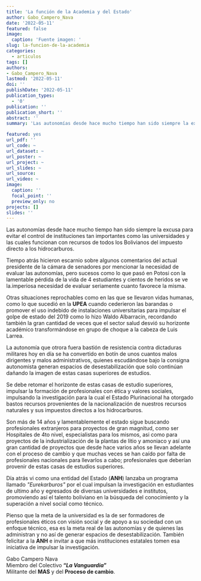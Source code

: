 ```yaml
---
title: 'La función de la Academia y del Estado'
author: Gabo_Campero_Nava
date: '2022-05-11'
featured: false
image:
  caption: 'Fuente imagen: '
slug: la-funcion-de-la-academia
categories:
  - articulos
tags: []
authors:
- Gabo_Campero_Nava
lastmod: '2022-05-11'
doi: ''
publishDate: '2022-05-11'
publication_types:
  - '0'
publication: ''
publication_short: ''
abstract: ''
summary: 'Las autonomías desde hace mucho tiempo han sido siempre la excusa para evitar el control de instituciones tan importantes como las universidades'

featured: yes
url_pdf: ''
url_code: ~
url_dataset: ~
url_poster: ~
url_project: ~
url_slides: ~
url_source: 
url_video: ~
image:
  caption: ''
  focal_point: ''
  preview_only: no
projects: []
slides: ''
---
```



Las autonomías desde hace mucho tiempo han sido siempre la excusa para evitar el control de instituciones tan importantes como las universidades y las cuales funcionan con recursos de todos los Bolivianos del impuesto directo a los hidrocarburos.

Tiempo atrás hicieron escarnio sobre algunos comentarios del actual presidente de la cámara de senadores por mencionar la necesidad de evaluar las autonomías, pero sucesos como lo que pasó en Potosi con la lamentable pérdida de la vida de 4 estudiantes y cientos de heridos  se ve la.imperiosa necesidad de evaluar seriamente cuanto favorece la misma.

Otras situaciones reprochables  como en las  que se llevaron vidas humanas, como lo que sucedió en la **UPEA** cuando cederieron las barandas o promover el uso indebido de instalaciones universitarias para impulsar el golpe de estado del 2019  como lo hizo Waldo Albarracin, recordando también la gran cantidad de veces que el sector salud desvió su horizonte académico transformándose en grupo de choque a la cabeza de Luis Larrea.

La autonomía que otrora fuera bastión de resistencia contra dictaduras militares hoy en día se ha convertido en botín de unos cuantos malos dirigentes y malos administrativos, quienes escudándose bajo la consigna autonomista generan espacios de desestabilización que solo continúan dañando la imagen  de estas casas superiores de estudios.

Se debe retomar el horizonte de estas casas de estudio superiores, impulsar la formación de profesionales con ética y valores sociales, impulsando la investigación para la cual el Estado Plurinacional ha otorgado bastos recursos provenientes de la nacionalización  de nuestros recursos naturales y sus impuestos directos a los hidrocarburos.

Son más de 14 años y lamentablemente el estado sigue buscando profesionales extranjeros para proyectos de gran magnitud, como ser Hospitales de 4to nivel, especialistas para los mismos, asi como para proyectos de la industrialización de la plantas de litio y amoniaco y así una gran cantidad de proyectos que desde hace varios años se llevan adelante con el proceso de cambio y que muchas veces se han caído por falta de profesionales nacionales para llevarlos a cabo; profesionales que deberían provenir de estas casas de estudios superiores.

Día atrás vi como una entidad del Estado (**ANH**) lanzaba un programa llamado *"Eurekarburos"* por el cual impulsan la investigación en estudiantes de ultimo año y egresados de diversas universidades e institutos, promoviendo así el talento boliviano en la búsqueda del conocimiento y la superación a nivel social como técnico.

Pienso que la meta de la universidad es la de ser formadores de profesionales éticos con visión social y de apoyo a su sociedad  con un enfoque técnico, esa es la meta real de las autonomías y de quienes las administran y no así de generar espacios de desestabilización.
También felicitar a la **ANH** e invitar a que más instituciones estatales tomen esa iniciativa de impulsar la investigación.

Gabo Campero Nava<br>
Miembro del Colectivo **“*La Vanguardia*”**<br>
Militante del **MAS** y del **Proceso de cambio**.<br>
